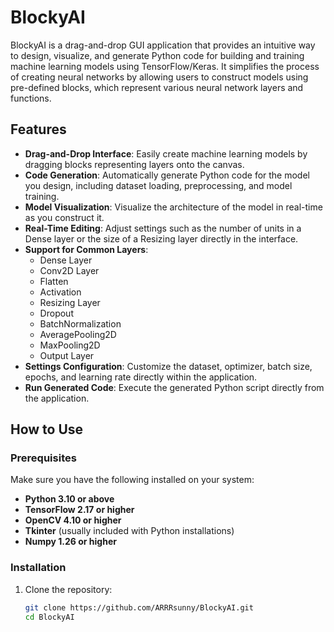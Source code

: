 # BlockyAI

BlockyAI is a drag-and-drop GUI application that provides an intuitive way to design, visualize, and generate Python code for building and training machine learning models using TensorFlow/Keras. It simplifies the process of creating neural networks by allowing users to construct models using pre-defined blocks, which represent various neural network layers and functions.

## Features

- **Drag-and-Drop Interface**: Easily create machine learning models by dragging blocks representing layers onto the canvas.
- **Code Generation**: Automatically generate Python code for the model you design, including dataset loading, preprocessing, and model training.
- **Model Visualization**: Visualize the architecture of the model in real-time as you construct it.
- **Real-Time Editing**: Adjust settings such as the number of units in a Dense layer or the size of a Resizing layer directly in the interface.
- **Support for Common Layers**:
  - Dense Layer
  - Conv2D Layer
  - Flatten
  - Activation
  - Resizing Layer
  - Dropout
  - BatchNormalization
  - AveragePooling2D
  - MaxPooling2D
  - Output Layer
- **Settings Configuration**: Customize the dataset, optimizer, batch size, epochs, and learning rate directly within the application.
- **Run Generated Code**: Execute the generated Python script directly from the application.

## How to Use

### Prerequisites

Make sure you have the following installed on your system:

- **Python 3.10 or above**
- **TensorFlow 2.17 or higher**
- **OpenCV 4.10 or higher**
- **Tkinter** (usually included with Python installations)
- **Numpy 1.26 or higher**

### Installation

1. Clone the repository:
   ```bash
   git clone https://github.com/ARRRsunny/BlockyAI.git
   cd BlockyAI
